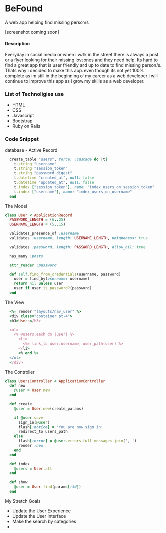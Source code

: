 # BeFound
A web app helping find missing person/s

[screenshot coming soon]

#### Description
Everyday in social media or when i walk in the street there is always a post or a flyer looking for their missing loveones and they need help. Its hard to find a great app that is user friendly and up to date to find missing person/s. Thats why i decided to make this app. even though its not yet 100% complete as im still in the beginning of my career as a web developer i will continue to improve this app as i grow my skills as a web developer.

### List of Technoligies use
- HTML
- CSS
- Javascript
- Bootstrap
- Ruby on Rails

### Code Snippet
database - Active Record
```rb
  create_table "users", force: :cascade do |t|
    t.string "username"
    t.string "session_token"
    t.string "password_digest"
    t.datetime "created_at", null: false
    t.datetime "updated_at", null: false
    t.index ["session_token"], name: "index_users_on_session_token"
    t.index ["username"], name: "index_users_on_username"
  end
```
The Model 
```rb
class User < ApplicationRecord
  PASSWORD_LENGTH = (6..25)
  USERNAME_LENGTH = (5..15)

  validates_presence_of :username
  validates :username, length: USERNAME_LENGTH, uniqueness: true

  validates :password, length: PASSWORD_LENGTH, allow_nil: true

  has_many :posts

  attr_reader :password

  def self.find_from_credentials(username, password)
    user = find_by(username: username)
    return nil unless user
    user if user.is_password?(password)
  end
```

The View
```rb
  <%= render "layouts/nav_user" %>
  <div class="container pt-4">
  <h3>Users</h3>

  <ul>
    <% @users.each do |user| %>
      <li>
        <%= link_to user.username, user_path(user) %>
      </li>
      <% end %>
  </ul>
  </div>
```

The Controller
```rb
class UsersController < ApplicationController
  def new
    @user = User.new
  end

  def create
    @user = User.new(create_params)

    if @user.save
      sign_in(@user)
      flash[:notice] = 'You are now sign in!'
      redirect_to users_path
    else
      flash[:error] = @user.errors.full_messages.join(', ')
      render :new
    end
  end

  def index
    @users = User.all
  end

  def show
    @user = User.find(params[:id])
  end
```



My Stretch Goals
- Update the User Experience
- Update the User Interface
- Make the search by categories
- 
